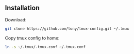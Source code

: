 Installation
------------

  Download:

  ```bash
  git clone https://github.com/tony/tmux-config.git ~/.tmux
  ```

  Copy tmux config to home:

  ```bash
  ln -s ~/.tmux/.tmux.conf ~/.tmux.conf
  ```
